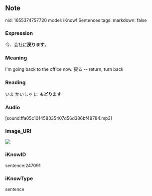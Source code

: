 ## Note
nid: 1655374757720
model: iKnow! Sentences
tags: 
markdown: false

### Expression
今、会社に<b>戻ります</b>。

### Meaning
I'm going back to the office now.
戻る -- return, turn back

### Reading
いま かいしゃ に <b>もどります</b>

### Audio
[sound:ffa05c101458335407d56d386bf48784.mp3]

### Image_URI
<img src="b0d07418f5a279dd45767f395941b74d.jpg">

### iKnowID
sentence:247091

### iKnowType
sentence
